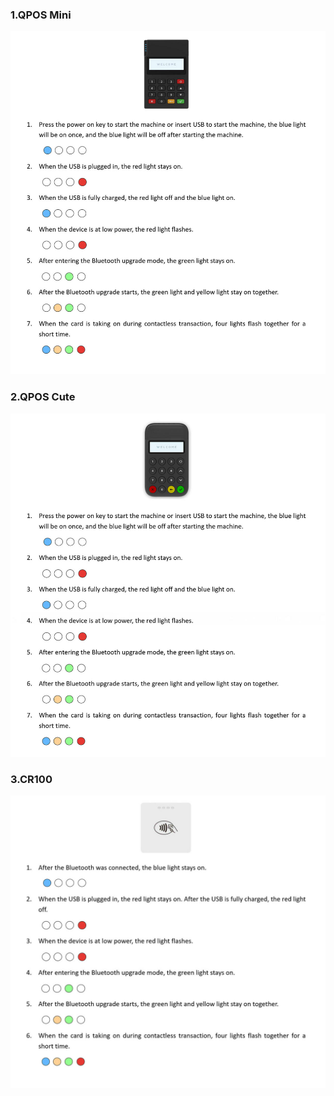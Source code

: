 ### 1.QPOS Mini

![A27-LED.jpg](./_images/A27_LED.jpg)

### 2.QPOS Cute

![A29-LED.jpg](./_images/A29_LED.jpg)

### 3.CR100

![CR100-LED.jpg](./_images/CR100-LED.jpg)

